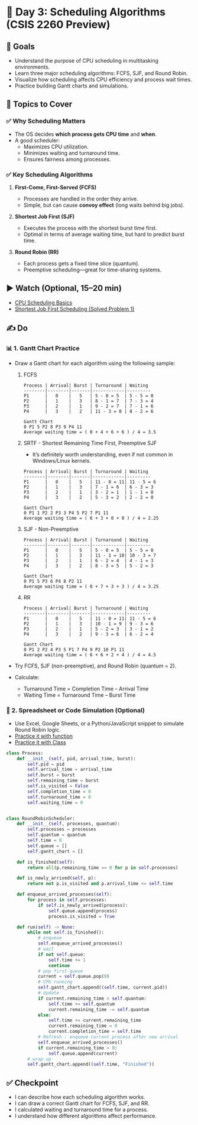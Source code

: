 # 📅 Day 3: Scheduling Algorithms (CSIS 2260 Preview)

## 🎯 Goals

- Understand the purpose of CPU scheduling in multitasking environments.
- Learn three major scheduling algorithms: FCFS, SJF, and Round Robin.
- Visualize how scheduling affects CPU efficiency and process wait times.
- Practice building Gantt charts and simulations.

## 📘 Topics to Cover

### ✅ Why Scheduling Matters

- The OS decides **which process gets CPU time** and **when**.
- A good scheduler:
  - Maximizes CPU utilization.
  - Minimizes waiting and turnaround time.
  - Ensures fairness among processes.

### ✅ Key Scheduling Algorithms

1. **First-Come, First-Served (FCFS)**

   - Processes are handled in the order they arrive.
   - Simple, but can cause **convoy effect** (long waits behind big jobs).

2. **Shortest Job First (SJF)**

   - Executes the process with the shortest burst time first.
   - Optimal in terms of average waiting time, but hard to predict burst time.

3. **Round Robin (RR)**
   - Each process gets a fixed time slice (quantum).
   - Preemptive scheduling—great for time-sharing systems.

## ▶️ Watch (Optional, 15–20 min)

- [CPU Scheduling Basics](https://www.youtube.com/watch?v=Jkmy2YLUbUY)
- [Shortest Job First Scheduling (Solved Problem 1)](https://www.youtube.com/watch?v=lpM14aWgl3Q)

## ✍️ Do

### 📊 1. Gantt Chart Practice

- Draw a Gantt chart for each algorithm using the following sample:

  1. FCFS

     ```text
     Process | Arrival| Burst | Turnaround | Waiting
     --------|--------|-------|------------|---------
     P1      |   0    |   5   | 5 - 0 = 5  | 5 - 5 = 0
     P2      |   1    |   3   | 8 - 1 = 7  | 7 - 3 = 4
     P3      |   2    |   1   | 9 - 2 = 7  | 7 - 1 = 6
     P4      |   3    |   2   | 11 - 3 = 8 | 8 - 2 = 6

     Gantt Chart
     0 P1 5 P2 8 P3 9 P4 11
     Average waiting time = ( 0 + 4 + 6 + 6 ) / 4 = 3.5
     ```

  2. SRTF - Shortest Remaining Time First, Preemptive SJF

     - It’s definitely worth understanding, even if not common in Windows/Linux kernels.

     ```text
     Process | Arrival| Burst | Turnaround | Waiting
     --------|--------|-------|------------|---------
     P1      |   0    |   5   | 11 - 0 = 11| 11 - 5 = 6
     P2      |   1    |   3   | 7 - 1 = 6  | 6 - 3 = 3
     P3      |   2    |   1   | 3 - 2 = 1  | 1 - 1 = 0
     P4      |   3    |   2   | 5 - 3 = 2  | 2 - 2 = 0

     Gantt Chart
     0 P1 1 P2 2 P3 3 P4 5 P2 7 P1 11
     Average waiting time = ( 6 + 3 + 0 + 0 ) / 4 = 2.25
     ```

  3. SJF - Non-Preemptive

     ```text
     Process | Arrival| Burst | Turnaround | Waiting
     --------|--------|-------|------------|---------
     P1      |   0    |   5   | 5 - 0 = 5  | 5 - 5 = 0
     P2      |   1    |   3   | 11 - 1 = 10| 10 - 3 = 7
     P3      |   2    |   1   | 6 - 2 = 4  | 4 - 1 = 3
     P4      |   3    |   2   | 8 - 3 = 5  | 5 - 2 = 3

     Gantt Chart
     0 P1 5 P3 6 P4 8 P2 11
     Average waiting time = ( 0 + 7 + 3 + 3 ) / 4 = 3.25
     ```

  4. RR

     ```text
     Process | Arrival| Burst | Turnaround | Waiting
     --------|--------|-------|------------|---------
     P1      |   0    |   5   | 11 - 0 = 11| 11 - 5 = 6
     P2      |   1    |   3   | 10 - 1 = 9 | 9 - 3 = 6
     P3      |   2    |   1   | 5 - 2 = 3  | 3 - 1 = 2
     P4      |   3    |   2   | 9 - 3 = 6  | 6 - 2 = 4

     Gantt Chart
     0 P1 2 P2 4 P3 5 P1 7 P4 9 P2 10 P1 11
     Average waiting time = ( 6 + 6 + 2 + 4 ) / 4 = 4.5
     ```

- Try FCFS, SJF (non-preemptive), and Round Robin (quantum = 2).
- Calculate:
  - Turnaround Time = Completion Time – Arrival Time
  - Waiting Time = Turnaround Time – Burst Time

### 🔧 2. Spreadsheet or Code Simulation (Optional)

- Use Excel, Google Sheets, or a Python/JavaScript snippet to simulate Round Robin logic.
- [Practice it with function](../mini-projects/csis2260_operating_system/simulate_Round_Robin/simulate_round_robin.py)
- [Practice it with Class](../mini-projects/csis2260_operating_system/simulate_Round_Robin/simulate_rr_class_practice.py)

```python
class Process:
    def __init__(self, pid, arrival_time, burst):
        self.pid = pid
        self.arrival_time = arrival_time
        self.burst = burst
        self.remaining_time = burst
        self.is_visited = False
        self.completion_time = 0
        self.turnaround_time = 0
        self.waiting_time = 0


class RoundRobinScheduler:
    def __init__(self, processes, quantum):
        self.processes = processes
        self.quantum = quantum
        self.time = 0
        self.queue = []
        self.gantt_chart = []

    def is_finished(self):
        return all(p.remaining_time == 0 for p in self.processes)

    def is_newly_arrived(self, p):
        return not p.is_visited and p.arrival_time <= self.time

    def enqueue_arrived_processes(self):
        for process in self.processes:
            if self.is_newly_arrived(process):
                self.queue.append(process)
                process.is_visited = True

    def run(self) -> None:
        while not self.is_finished():
            # enqueue
            self.enqueue_arrived_processes()
            # wait
            if not self.queue:
                self.time += 1
                continue
            # pop first queue
            current = self.queue.pop(0)
            # CPU running
            self.gantt_chart.append((self.time, current.pid))
            # Update
            if current.remaining_time > self.quantum:
                self.time += self.quantum
                current.remaining_time -= self.quantum
            else:
                self.time += current.remaining_time
                current.remaining_time = 0
                current.completion_time = self.time
            # Refresh : enqueue current process after new arrival
            self.enqueue_arrived_processes()
            if current.remaining_time > 0:
                self.queue.append(current)
        # wrap up
        self.gantt_chart.append((self.time, "Finished"))
```

## ✅ Checkpoint

- I can describe how each scheduling algorithm works.
- I can draw a correct Gantt chart for FCFS, SJF, and RR.
- I calculated waiting and turnaround time for a process.
- I understand how different algorithms affect performance.
